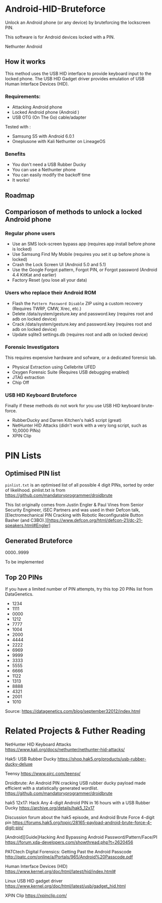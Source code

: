 # Android-HID-Bruteforce

Unlock an Android phone (or any device) by bruteforcing the lockscreen PIN.

This software is for Android devices locked with a PIN. 

Nethunter Android 


## How it works

This method uses the USB HID interface to provide keyboard input to the locked phone.
The USB HID Gadget driver provides emulation of USB Human Interface Devices (HID). 

### Requirements:

- Attacking Android phone
- Locked Android phone (Android )
- USB OTG (On The Go) cable/adapter


Tested with : 

- Samsung S5 with Android 6.0.1
- Oneplusone with Kali Nethunter on LineageOS

### Benefits

- You don't need a USB Rubber Ducky
- You can use a Nethunter phone
- You can easily modify the backoff time
- It works!


## Roadmap




## Comparioson of methods to unlock a locked Android phone

### Regular phone users

- Use an SMS lock-screen bypass app (requires app install before phone is locked)
- Use Samsung Find My Mobile (requires you set it up before phone is locked)
- Crash the Lock Screen UI (Android 5.0 and 5.1)
- Use the Google Forgot pattern, Forgot PIN, or Forgot password (Android 4.4 KitKat and earlier)
- Factory Reset (you lose all your data)

### Users who replace their Android ROM

- Flash the `Pattern Password Disable` ZIP using a custom recovery (Requires TWRP, CMW, Xrec, etc.)
- Delete /data/system/gesture.key and password.key (requires root and adb on locked device)
- Crack /data/system/gesture.key and password.key (requires root and adb on locked device)
- Update sqlite3 settings.db (requires root and adb on locked device)

### Forensic Investigators

This requires expensive hardware and sofware, or a dedicated forensic lab.

- Physical Extraction using Cellebrite UFED
- Oxygen Forensic Suite (Requires USB debugging enabled)
- JTAG extraction
- Chip Off

### USB HID Keyboard Bruteforce

Finally if these methods do not work for you use USB HID keyboard brute-force.

- RubberDucky and Darren Kitchen's hak5 script (great)
- NetHunter HID Attacks (didn't work with a very long script, such as 10,0000 PINs)
- XPIN Clip


# PIN Lists

## Optimised PIN list

`pinlist.txt` is an optimised list of all possible 4 digit PINs, sorted by order of likelihood.
pinlist.txt is from https://github.com/mandatoryprogrammer/droidbrute

This list originally comes from Justin Engler & Paul Vines from Senior Security Engineer, iSEC Partners
and was used in their Defcon talk, [Electromechanical PIN Cracking with Robotic Reconfigurable Button Basher (and C3BO).][https://www.defcon.org/html/defcon-21/dc-21-speakers.html#Engler]

## Generated Bruteforce

0000..9999 

To be implemented


## Top 20 PINs

If you have a limited number of PIN attempts, try this top 20 PINs list from DataGenetics.

- 1234
- 1111
- 0000
- 1212
- 7777
- 1004
- 2000
- 4444
- 2222
- 6969
- 9999
- 3333
- 5555
- 6666
- 1122
- 1313
- 8888
- 4321
- 2001
- 1010

Source: https://datagenetics.com/blog/september32012/index.html


# Related Projects & Futher Reading

NetHunter HID Keyboard Attacks
https://www.kali.org/docs/nethunter/nethunter-hid-attacks/

Hak5: USB Rubber Ducky
https://shop.hak5.org/products/usb-rubber-ducky-deluxe

Teensy
https://www.pjrc.com/teensy/

Droidbrute: An Android PIN cracking USB rubber ducky payload made efficient with a statistically generated wordlist.
https://github.com/mandatoryprogrammer/droidbrute

hak5 12x17: Hack Any 4-digit Android PIN in 16 hours with a USB Rubber Ducky 
https://archive.org/details/hak5_12x17

Discussion forum about the hak5 episode, and Android Brute Force 4-digit pin
https://forums.hak5.org/topic/28165-payload-android-brute-force-4-digit-pin/

[Android][Guide]Hacking And Bypassing Android Password/Pattern/Face/PI
https://forum.xda-developers.com/showthread.php?t=2620456

PATCtech Digital Forensics: Getting Past the Android Passcode
http://patc.com/online/a/Portals/965/Android%20Passcode.pdf

Human Interface Devices (HID)
https://www.kernel.org/doc/html/latest/hid/index.html#

Linux USB HID gadget driver
https://www.kernel.org/doc/html/latest/usb/gadget_hid.html

XPIN Clip
https://xpinclip.com/
